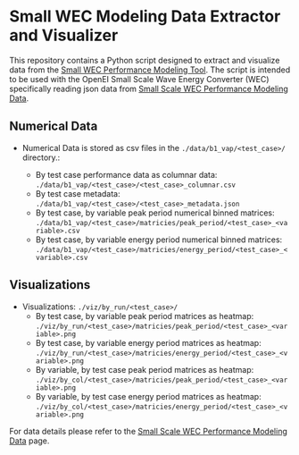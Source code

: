 # Small WEC Modeling Data Extractor and Visualizer

This repository contains a Python script designed to extract and visualize data from the [Small WEC
Performance Modeling Tool][small_wec]. The script is intended to be used with the OpenEI Small Scale
Wave Energy Converter (WEC) specifically reading json data from [Small Scale WEC Performance Modeling Data][small_wec_data].

## Numerical Data

- Numerical Data is stored as csv files in the `./data/b1_vap/<test_case>/` directory.:

  - By test case performance data as columnar data: `./data/b1_vap/<test_case>/<test_case>_columnar.csv`
  - By test case metadata: `./data/b1_vap/<test_case>/<test_case>_metadata.json`
  - By test case, by variable peak period numerical binned matrices: `./data/b1_vap/<test_case>/matricies/peak_period/<test_case>_<variable>.csv`
  - By test case, by variable energy period numerical binned matrices: `./data/b1_vap/<test_case>/matricies/energy_period/<test_case>_<variable>.csv`

## Visualizations

- Visualizations: `./viz/by_run/<test_case>/`
  - By test case, by variable peak period matrices as heatmap: `./viz/by_run/<test_case>/matricies/peak_period/<test_case>_<variable>.png`
  - By test case, by variable energy period matrices as heatmap: `./viz/by_run/<test_case>/matricies/energy_period/<test_case>_<variable>.png`
  - By variable, by test case peak period matrices as heatmap: `./viz/by_col/<test_case>/matricies/peak_period/<test_case>_<variable>.png`
  - By variable, by test case energy period matrices as heatmap: `./viz/by_col/<test_case>/matricies/energy_period/<test_case>_<variable>.png`

For data details please refer to the [Small Scale WEC Performance Modeling Data][small_wec_data]
page.

[small_wec]: https://apps.openei.org/swec/devices
[small_wec_data]: https://mhkdr.openei.org/submissions/380
